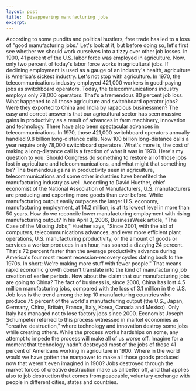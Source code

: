 ```yaml
---
layout: post
title:  Disappearing manufacturing jobs
excerpt:
---
```












According to some pundits and political hustlers, free trade has led to a loss of "good manufacturing jobs." Let's look at it, but before doing so, let's first see whether we should work ourselves into a tizzy over other job losses. In 1900, 41 percent of the U.S. labor force was employed in agriculture. Now, only two percent of today's labor force works in agricultural jobs. If declining employment is used as a gauge of an industry's health, agriculture is America's sickest industry. Let's not stop with agriculture. In 1970, the telecommunications industry employed 421,000 workers in good-paying jobs as switchboard operators. Today, the telecommunications industry employs only 78,000 operators. That's a tremendous 80 percent job loss. What happened to all those agriculture and switchboard operator jobs? Were they exported to China and India by rapacious businessmen? The easy and correct answer is that our agricultural sector has seen massive gains in productivity as a result of advances in farm machinery, innovation and technology. There have also been spectacular advances in telecommunications. In 1970, those 421,000 switchboard operators annually handled 9.8 billion long-distance calls. Now 100 billion long-distance calls a year require only 78,000 switchboard operators. What's more is, the cost of making a long-distance call is a fraction of what it was in 1970. Here's my question to you: Should Congress do something to restore all of those jobs lost in agriculture and telecommunications, and what might that something be? The tremendous gains in productivity seen in agriculture, telecommunications and some other industries have benefited the manufacturing industry as well. According to David Huether, chief economist of the National Association of Manufacturers, U.S. manufacturers are producing and exporting more goods than ever before. While manufacturing output easily outpaces the larger U.S. economy, manufacturing employment, at 14.2 million, is at its lowest level in more than 50 years. How do we reconcile lower manufacturing employment with rising manufacturing output? In his April 3, 2006, BusinessWeek article, "The Case of the Missing Jobs," Huether says, "Since 2001, with the aid of computers, telecommunications advances, and ever more efficient plant operations, U.S. manufacturing productivity, or the amount of goods or services a worker produces in an hour, has soared a dizzying 24 percent. That's 72 percent faster than the average productivity advance during America's four most recent recession-recovery cycles dating back to the 1970s. In short: We're making more stuff with fewer people." That means rapid economic growth doesn't translate into the kind of manufacturing job creation of earlier periods. How about the claim that our manufacturing jobs are going to China? The fact of business is, since 2000, China has lost 4.5 million manufacturing jobs, compared with the loss of 3.1 million in the U.S. Job loss is the trend among the top 10 manufacturing countries who produce 75 percent of the world's manufacturing output (the U.S., Japan, Germany, China, Britain, France, Italy, Korea, Canada and Mexico). Only Italy has managed not to lose factory jobs since 2000. Economist Joseph Schumpeter referred to this process witnessed in market economies as "creative destruction," where technology and innovation destroy some jobs while creating others. While the process works hardships on some, any attempt to impede the process will make all of us worse off. Imagine for a moment that technology hadn't destroyed most of the jobs of those 41 percent of Americans working in agriculture in 1900. Where in the world would we have gotten the manpower to make all those goods produced now that weren't even imagined in 1900? Jobs destroyed through the market forces of creative destruction make us all better off, and that applies also to job destruction that comes from peaceable, voluntary exchange with people in different cities, states and countries.



